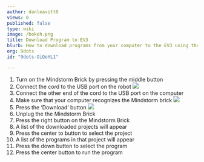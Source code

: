 ```yaml
---
author: danleavitt0
views: 0
published: false
type: wiki
image: /bokeh.png
title: Download Program to EV3
blurb: How to download programs from your computer to the EV3 using the USB cable
org: 9dots
id: "9dots-OiQoYL1"

---
```


1. Turn on the Mindstorm Brick by pressing the middle button
2. Connect the cord to the USB port on the robot
![](http://uploads.9dots.io/OiQqlFZ_md.jpg) 
3. Connect the other end of the cord to the USB port on the computer
4. Make sure that your computer recognizes the Mindstorm brick
![](http://uploads.9dots.io/OiQpz9d_md.jpg) 
5. Press the ‘Download’ button
![](http://uploads.9dots.io/OiQqADz_md.jpg) 
6. Unplug the the Mindstorm Brick
8. Press the right button on the Mindstorm Brick
9. A list of the downloaded projects will appear
10. Press the center to button to select the project
11. A list of the programs in that project will appear
12. Press the down button to select the program
13. Press the center button to run the program
